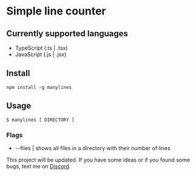 # Simple line counter

## Currently supported languages
- TypeScript (.ts | .tsx)
- JavaScript (.js | .jsx)

## Install
```npm install -g manylines```

## Usage
``` $ manylines [ DIRECTORY ] ```
### Flags
- --files   |   shows all files in a directory with their number of lines


This project will be updated. If you have some ideas or if you found some bugs, text me on [Discord](https://discord.gg/pzXZN2J)